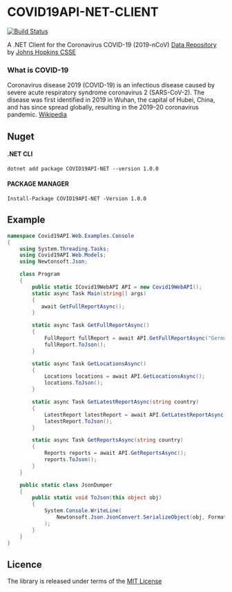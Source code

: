# COVID19API-NET-CLIENT

[![Build Status](https://travis-ci.com/Chitova263/COVID19API-NET.svg?token=MDACaqCYzSj6Yqd8uBt5&branch=master)](https://travis-ci.com/Chitova263/COVID19API-NET)

A .NET Client for the Coronavirus COVID-19 (2019-nCoV) [Data Repository](https://github.com/CSSEGISandData/COVID-19) by [Johns Hopkins CSSE](https://systems.jhu.edu/research/public-health/ncov/) 

### What is COVID-19
Coronavirus disease 2019 (COVID-19) is an infectious disease caused by severe acute respiratory syndrome coronavirus 2 (SARS-CoV-2). The disease was first identified in 2019 in Wuhan, the capital of Hubei, China, and has since spread globally, resulting in the 2019–20 coronavirus pandemic. [Wikipedia](https://en.wikipedia.org/wiki/Coronavirus_disease_2019)

## Nuget

#### .NET CLI
```
dotnet add package COVID19API-NET --version 1.0.0
```

#### PACKAGE MANAGER
```
Install-Package COVID19API-NET -Version 1.0.0
```

## Example

```cs
namespace Covid19API.Web.Examples.Console
{
    using System.Threading.Tasks;
    using Covid19API.Web.Models;
    using Newtonsoft.Json;

    class Program
    {
        public static ICovid19WebAPI API = new Covid19WebAPI();
        static async Task Main(string[] args)
        {
           await GetFullReportAsync();
        }

        static async Task GetFullReportAsync()
        {
            FullReport fullReport = await API.GetFullReportAsync("Germany");
            fullReport.ToJson();
        }

        static async Task GetLocationsAsync()
        {
            Locations locations = await API.GetLocationsAsync();
            locations.ToJson();
        }

        static async Task GetLatestReportAsync(string country)
        {
            LatestReport latestReport = await API.GetLatestReportAsync(country);
            latestReport.ToJson();
        }

        static async Task GetReportsAsync(string country)
        {
            Reports reports = await API.GetReportsAsync();
            reports.ToJson();
        }
    }

    public static class JsonDumper
    {
        public static void ToJson(this object obj)
        {
            System.Console.WriteLine(
                Newtonsoft.Json.JsonConvert.SerializeObject(obj, Formatting.Indented)
            );
        }
    }
}
```

## Licence

The library is released under terms of the [MIT License](https://opensource.org/licenses/MIT)


